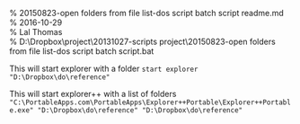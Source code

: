 % 20150823-open folders from file list-dos script batch script readme.md 	
% 2016-10-29 	
% Lal Thomas 	
% D:\Dropbox\project\20131027-scripts project\20150823-open folders from file list-dos script batch script.bat 	
	

This will start explorer with a folder
`start explorer "D:\Dropbox\do\reference"`

This will start explorer++ with a list of folders
`"C:\PortableApps.com\PortableApps\Explorer++Portable\Explorer++Portable.exe" "D:\Dropbox\do\reference" "D:\Dropbox\do\reference"`